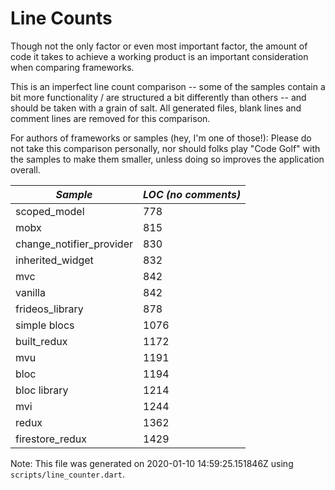 # Line Counts

Though not the only factor or even most important factor, the amount of code it
takes to achieve a working product is an important consideration when comparing
frameworks.

This is an imperfect line count comparison -- some of the samples contain a bit
more functionality / are structured a bit differently than others -- and should
be taken with a grain of salt. All generated files, blank lines and comment 
lines are removed for this comparison.

For authors of frameworks or samples (hey, I'm one of those!): Please do not 
take this comparison personally, nor should folks play "Code Golf" with the
samples to make them smaller, unless doing so improves the application overall.  
  
| *Sample* | *LOC (no comments)* |
|--------|-------------------|
| scoped_model | 778 |
| mobx | 815 |
| change_notifier_provider | 830 |
| inherited_widget | 832 |
| mvc | 842 |
| vanilla | 842 |
| frideos_library | 878 |
| simple blocs | 1076 |
| built_redux | 1172 |
| mvu | 1191 |
| bloc | 1194 |
| bloc library | 1214 |
| mvi | 1244 |
| redux | 1362 |
| firestore_redux | 1429 |

Note: This file was generated on 2020-01-10 14:59:25.151846Z using `scripts/line_counter.dart`.  

